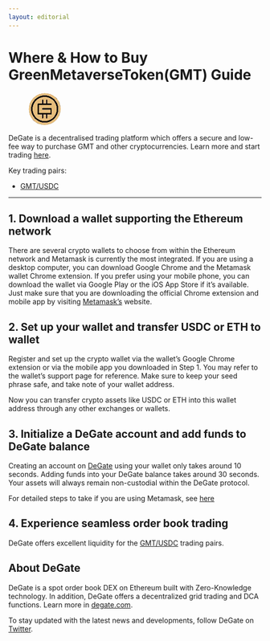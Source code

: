 ```yaml
---
layout: editorial
---
```


# Where & How to Buy GreenMetaverseToken(GMT) Guide

<figure><img src="../.gitbook/assets/gmt_0xe3c408bd53c31c085a1746af401a4042954ff7401711367474675.jpg" alt="GMT" width="64" style="border-radius: 50%;"><figcaption></figcaption></figure>

DeGate is a decentralised trading platform which offers a secure and low-fee way to purchase GMT and other cryptocurrencies. Learn more and start trading [here](https://app.degate.com/trade/USDC/0xe3c408bd53c31c085a1746af401a4042954ff740?utm_source=howtobuy).&#x20;

Key trading pairs:

* [GMT/USDC](https://app.degate.com/trade/USDC/0xe3c408bd53c31c085a1746af401a4042954ff740?utm_source=howtobuy)

***

## 1. Download a wallet supporting the Ethereum network

There are several crypto wallets to choose from within the Ethereum network and Metamask is currently the most integrated. If you are using a desktop computer, you can download Google Chrome and the Metamask wallet Chrome extension. If you prefer using your mobile phone, you can download the wallet via Google Play or the iOS App Store if it’s available. Just make sure that you are downloading the official Chrome extension and mobile app by visiting [Metamask’s](https://metamask.io/) website.

## 2. Set up your wallet and transfer USDC or ETH to wallet

Register and set up the crypto wallet via the wallet’s Google Chrome extension or via the mobile app you downloaded in Step 1. You may refer to the wallet’s support page for reference. Make sure to keep your seed phrase safe, and take note of your wallet address.&#x20;

Now you can transfer crypto assets like USDC or ETH into this wallet address through any other exchanges or wallets.

## 3. Initialize a DeGate account and add funds to DeGate balance

Creating an account on [DeGate](https://app.degate.com/?utm_source=GMT_howtobuy) using your wallet only takes around 10 seconds. Adding funds into your DeGate balance takes around 30 seconds. Your assets will always remain non-custodial within the DeGate protocol.

For detailed steps to take if you are using Metamask, see [here](https://docs.degate.com/v/product_en/main-features/wallet-connectivity/metamask)

## 4. Experience seamless order book trading

DeGate offers excellent liquidity for the [GMT/USDC](https://app.degate.com/trade/USDC/0xe3c408bd53c31c085a1746af401a4042954ff740?utm_source=howtobuy) trading pairs.&#x20;

## About DeGate

DeGate is a spot order book DEX on Ethereum built with Zero-Knowledge technology. In addition, DeGate offers a decentralized grid trading and DCA functions. Learn more in [degate.com](https://degate.com/?utm_source=GMT_howtobuy).

To stay updated with the latest news and developments, follow DeGate on [Twitter](https://twitter.com/degatedex).
